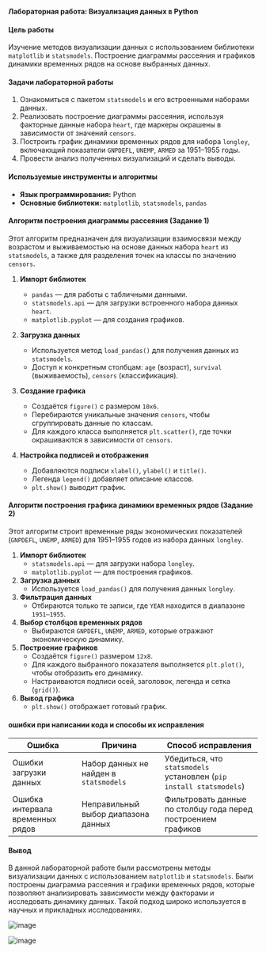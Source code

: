 **Лабораторная работа: Визуализация данных в Python**

#### **Цель работы**
Изучение методов визуализации данных с использованием библиотеки `matplotlib` и `statsmodels`. Построение диаграммы рассеяния и графиков динамики временных рядов на основе выбранных данных.

#### **Задачи лабораторной работы**
1. Ознакомиться с пакетом `statsmodels` и его встроенными наборами данных.
2. Реализовать построение диаграммы рассеяния, используя факторные данные набора `heart`, где маркеры окрашены в зависимости от значений `censors`.
3. Построить график динамики временных рядов для набора `longley`, включающий показатели `GNPDEFL`, `UNEMP`, `ARMED` за 1951–1955 годы.
4. Провести анализ полученных визуализаций и сделать выводы.

#### **Используемые инструменты и алгоритмы**
- **Язык программирования:** Python
- **Основные библиотеки:** `matplotlib`, `statsmodels`, `pandas`

#### **Алгоритм построения диаграммы рассеяния (Задание 1)**
Этот алгоритм предназначен для визуализации взаимосвязи между возрастом и выживаемостью на основе данных набора `heart` из `statsmodels`, а также для разделения точек на классы по значению `censors`.

1. **Импорт библиотек**  
   - `pandas` — для работы с табличными данными.
   - `statsmodels.api` — для загрузки встроенного набора данных `heart`.
   - `matplotlib.pyplot` — для создания графиков.

2. **Загрузка данных**  
   - Используется метод `load_pandas()` для получения данных из `statsmodels`.
   - Доступ к конкретным столбцам: `age` (возраст), `survival` (выживаемость), `censors` (классификация).

3. **Создание графика**  
   - Создаётся `figure()` с размером `10x6`.
   - Перебираются уникальные значения `censors`, чтобы сгруппировать данные по классам.
   - Для каждого класса выполняется `plt.scatter()`, где точки окрашиваются в зависимости от `censors`.

4. **Настройка подписей и отображения**  
   - Добавляются подписи `xlabel()`, `ylabel()` и `title()`.
   - Легенда `legend()` добавляет описание классов.
   - `plt.show()` выводит график.

#### **Алгоритм построения графика динамики временных рядов (Задание 2)**
Этот алгоритм строит временные ряды экономических показателей (`GNPDEFL`, `UNEMP`, `ARMED`) для 1951–1955 годов из набора данных `longley`.

1. **Импорт библиотек**  
   - `statsmodels.api` — для загрузки набора `longley`.
   - `matplotlib.pyplot` — для построения графиков.
2. **Загрузка данных**  
   - Используется `load_pandas()` для получения данных `longley`.
3. **Фильтрация данных**  
   - Отбираются только те записи, где `YEAR` находится в диапазоне `1951–1955`.
4. **Выбор столбцов временных рядов**  
   - Выбираются `GNPDEFL`, `UNEMP`, `ARMED`, которые отражают экономическую динамику.
5. **Построение графиков**  
   - Создаётся `figure()` размером `12x8`.
   - Для каждого выбранного показателя выполняется `plt.plot()`, чтобы отобразить его динамику.
   - Настраиваются подписи осей, заголовок, легенда и сетка (`grid()`).
6. **Вывод графика**  
   - `plt.show()` отображает готовый график.

#### **ошибки при написании кода и способы их исправления**
| Ошибка | Причина | Способ исправления |
|--------|--------|---------------------|
| Ошибки загрузки данных | Набор данных не найден в `statsmodels` | Убедиться, что `statsmodels` установлен (`pip install statsmodels`) |
| Ошибка интервала временных рядов | Неправильный выбор диапазона данных | Фильтровать данные по столбцу года перед построением графиков |

#### **Вывод**
В данной лабораторной работе были рассмотрены методы визуализации данных с использованием `matplotlib` и `statsmodels`. Были построены диаграмма рассеяния и графики временных рядов, которые позволяют анализировать зависимости между факторами и исследовать динамику данных. Такой подход широко используется в научных и прикладных исследованиях.


![image](https://github.com/user-attachments/assets/77a97464-f983-4f6f-b18c-bd14f7661e9b)

![image](https://github.com/user-attachments/assets/23a8be7f-189d-4eb7-bad0-2c2186054c75)



